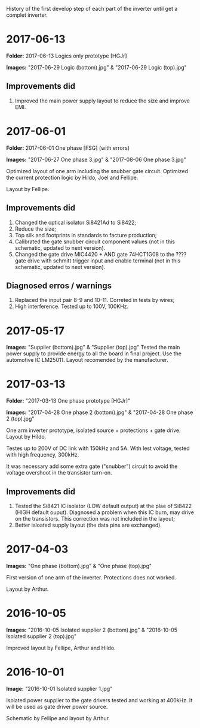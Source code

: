 History of the first develop step of each part of the inverter until get a complet inverter.

# 2017-06-13

**Folder:** 2017-06-13 Logics only prototype [HGJr]

**Images:** "2017-06-29 Logic (bottom).jpg" & "2017-06-29 Logic (top).jpg"

## Improvements did

1. Improved the main power supply layout to reduce the size and improve EMI.

# 2017-06-01

**Folder:** 2017-06-01 One phase  [FSG] (with errors)

**Images:** "2017-06-27 One phase 3.jpg" & "2017-08-06 One phase 3.jpg"

Optimized layout of one arm including the snubber gate circuit. Optimized the current protection logic by Hildo, Joel and Fellipe.

Layout by Fellipe.

## Improvements did

1. Changed the optical isolator Si8421Ad to Si8422;
2. Reduce the size;
3. Top silk and footprints in standards to facture production;
4. Calibrated the gate snubber circuit component values (not in this schematic, updated to next version).
5. Changed the gate drive MIC4420 + AND gate 74HCT1G08 to the ???? gate drive with schmitt trigger input and enable terminal (not in this schematic, updated to next version).

## Diagnosed erros / warnings

1. Replaced the input pair 8-9 and 10-11. Correted in tests by wires;
2. High interference.
Tested up to 100V, 100KHz.

# 2017-05-17
**Images:** "Supplier (bottom).jpg" & "Supplier (top).jpg"
Tested the main power supply to provide energy to all the board in final project. Use the automotive IC LM25011.
Layout recomended by the manufacturer.

# 2017-03-13

**Folder:** "2017-03-13 One phase prototype [HGJr]"

**Images:** "2017-04-28 One phase 2 (bottom).jpg" & "2017-04-28 One phase 2 (top).jpg"

One arm inverter prototype, isolated source + protections + gate drive.
Layout by Hildo.

Testes up to 200V of DC link with 150kHz and 5A. With lest voltage, tested with high frequency, 300kHz.

It was necessary add some extra gate ("snubber") circuit to avoid the voltage overshoot in the transistor turn-on.

## Improvements did

1. Tested the Si8421 IC isolator (LOW default output) at the plae of Si8422 (HIGH default ouput). Diagnosed a problem when this IC burn, may drive on the transistors. This correction was not included in the layout;
2. Better isloated supply layout (the data pins are exchanged).

# 2017-04-03

**Images:** "One phase (bottom).jpg" & "One phase (top).jpg"

First version of one arm of the inverter. Protections does not worked.

Layout by Arthur.

# 2016-10-05

**Images:** "2016-10-05 Isolated supplier 2 (bottom).jpg" & "2016-10-05 Isolated supplier 2 (top).jpg"

Improved layout by Fellipe, Arthur and Hildo.

# 2016-10-01

**Image:** "2016-10-01 Isolated supplier 1.jpg"

Isolated power supplier to the gate drivers tested and working at 400kHz. It will be used as gate driver power source.

Schematic by Fellipe and layout by Arthur.

